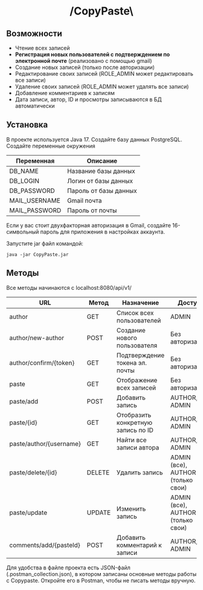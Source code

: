 <h1 align="center"> /CopyPaste\ </h1>

## Возможности
- Чтение всех записей
- **Регистрация новых пользователей с подтверждением по электронной почте** (реализовано с помощью gmail)
- Создание новых записей (только после авторизации)
- Редактирование своих записей (ROLE_ADMIN может редактировать все записи)
- Удаление своих записей (ROLE_ADMIN может удалять все записи)
- Добавление комментариев к записям
- Дата записи, автор, ID и просмотры записываются в БД автоматически
  
## Установка
В проекте используется Java 17. Создайте базу данных PostgreSQL. 
Создайте переменные окружения 

| Переменная | Описание |
| --- | --- |
| DB_NAME | Название базы данных |
| DB_LOGIN | Логин от базы данных |
| DB_PASSWORD | Пароль от базы данных |
| MAIL_USERNAME | Gmail почта |
| MAIL_PASSWORD | Пароль от почты |

Если у вас стоит двухфакторная авторизация в Gmail, создайте 16-символьный пароль для приложения в настройках аккаунта.

Запустите jar файл командой:
```
java -jar CopyPaste.jar
```

## Методы
Все методы начинаются с localhost:8080/api/v1/

| URL                     | Метод | Назначение | Доступ |
|-------------------------| --- | --- | --- |
| author                  | GET | Список всех пользователей | ADMIN |
| author/new-author       | POST | Создание нового пользователя | Без авторизации |
| author/confirm/{token}  | GET | Подтверждение токена эл. почты | Без авторизации |
| paste                   | GET | Отображение всех записей | Без авторизации |
| paste/add               | POST | Добавить запись | AUTHOR, ADMIN |
| paste/{id}              | GET | Отобразить конкретную запись по ID | AUTHOR, ADMIN |
| paste/author/{username} | GET | Найти все записи автора | AUTHOR, ADMIN |
| paste/delete/{id}       | DELETE | Удалить запись | ADMIN (все), AUTHOR (только свои) |
| paste/update            | UPDATE | Изменить запись | ADMIN (все), AUTHOR (только свои) |
| comments/add/{pasteId}  | POST | Добавить комментарий к записи | AUTHOR, ADMIN |

Для удобства в файле проекта есть JSON-файл (.postman_collection.json), в котором записаны основные методы работы с Copypaste. 
Откройте его в Postman, чтобы не писать методы вручную.
